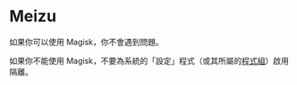 # Meizu

如果你可以使用 Magisk，你不會遇到問題。

如果你不能使用 Magisk，不要為系統的「設定」程式（或其所屬的[程式組](./../advanced/shared_user_id.html)）啟用隔離。